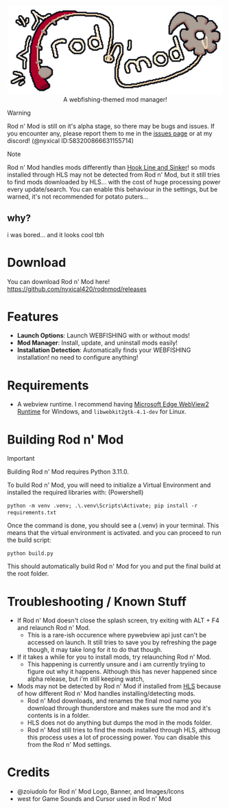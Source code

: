 <p align="center">
    <img src="https://github.com/nyxical420/rodnmod/blob/main/assets/web/banner.png?raw=true" width="800"/><br>
    A webfishing-themed mod manager!
</p>

> [!WARNING]  
> Rod n' Mod is still on it's alpha stage, so there may be bugs and issues. If you encounter any, please report them to me in the [issues page](https://github.com/nyxical420/rodnmod/issues) or at my discord! (@nyxical ID:583200866631155714)

> [!NOTE]
> Rod n' Mod handles mods differently than [Hook Line and Sinker](https://hooklinesinker.lol)! so mods installed through HLS may not be detected from Rod n' Mod, but it still tries to find mods downloaded by HLS... with the cost of huge processing power every update/search. You can enable this behaviour in the settings, but be warned, it's not recommended for potato puters...

## why?
i was bored... and it looks cool tbh

# Download
You can download Rod n' Mod here!<br>
https://github.com/nyxical420/rodnmod/releases

# Features
- **Launch Options**: Launch WEBFISHING with or without mods!
- **Mod Manager**: Install, update, and uninstall mods easily!
- **Installation Detection**: Automatically finds your WEBFISHING installation! no need to configure anything!

# Requirements
- A webview runtime. I recommend having [Microsoft Edge WebView2 Runtime](https://developer.microsoft.com/en-gb/microsoft-edge/webview2#download) for Windows, and `libwebkit2gtk-4.1-dev` for Linux.

# Building Rod n' Mod
> [!IMPORTANT]
> Building Rod n' Mod requires Python 3.11.0.

To build Rod n' Mod, you will need to initialize a Virtual Environment and installed the required libraries with:
(Powershell)
```PS
python -m venv .venv; .\.venv\Scripts\Activate; pip install -r requirements.txt
```

Once the command is done, you should see a (.venv) in your terminal. This means that the virtual environment is activated. and you can proceed to run the build script:
```PS
python build.py
```

This should automatically build Rod n' Mod for you and put the final build at the root folder.


# Troubleshooting / Known Stuff
- If Rod n' Mod doesn't close the splash screen, try exiting with ALT + F4 and relaunch Rod n' Mod.
    - This is a rare-ish occurence where pywebview api just can't be accessed on launch. It still tries to save you by refreshing the page though, it may take long for it to do that though.
- If it takes a while for you to install mods, try relaunching Rod n' Mod.
    - This happening is currently unsure and i am currently tryiing to figure out why it happens. Although this has never happened since alpha release, but i'm still keeping watch,
- Mods may not be detected by Rod n' Mod if installed from [HLS](https://hooklinesinker.lol/) because of how different Rod n' Mod handles installing/detecting mods.
    - Rod n' Mod downloads, and renames the final mod name you download through thunderstore and makes sure the mod and it's contents is in a folder. 
    - HLS does not do anything but dumps the mod in the mods folder.
    - Rod n' Mod still tries to find the mods installed through HLS, althoug this process uses a lot of processing power. You can disable this from the Rod n' Mod settings.

# Credits
- @zoiudolo for Rod n' Mod Logo, Banner, and Images/Icons
- west for Game Sounds and Cursor used in Rod n' Mod